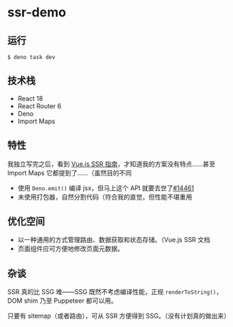# ssr-demo

## 运行

```console
$ deno task dev
```

## 技术栈

- React 18
- React Router 6
- Deno
- Import Maps

## 特性

我独立写完之后，看到 [Vue.js SSR 指南](https://staging-cn.vuejs.org/guide/scaling-up/ssr.html#basic-tutorial)，才知道我的方案没有特点……甚至 Import Maps 它都提到了……（虽然目的不同

- 使用 `Deno.emit()` 编译 jsx，但马上这个 API 就要去世了[#14461](https://github.com/denoland/deno/issues/14461)
- 未使用打包器，自然分割代码（符合我的直觉，但性能不堪重用

## 优化空间

- 以一种通用的方式管理路由、数据获取和状态存储。（Vue.js SSR 文档
- 页面组件应可方便地修改页面元数据。

## 杂谈

SSR 真的比 SSG 难——SSG 既然不考虑编译性能，正规 `renderToString()`，DOM shim 乃至 Puppeteer 都可以用。

只要有 sitemap（或者路由），可从 SSR 方便得到 SSG。（没有计划真的做出来）

<!-- ## Fetch Router

懒得多开仓库，先放一起。

路径解析逻辑参考：

- Starlette, Django
- oak
- servest
- URLPattern

中间件不打算做。 -->
